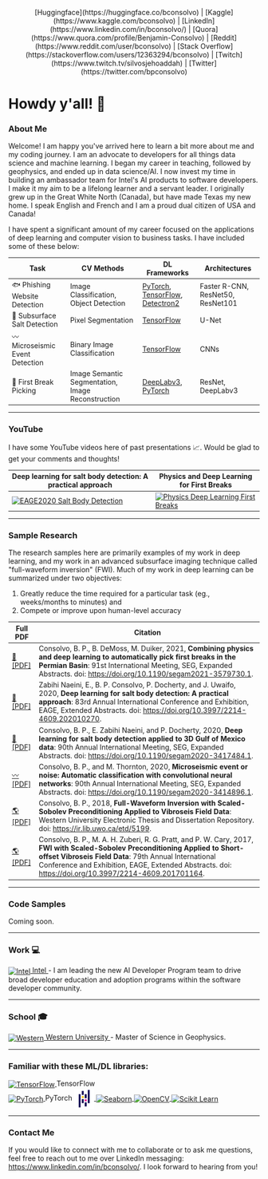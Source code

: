  <p align="center">
    [Huggingface](https://huggingface.co/bconsolvo) | [Kaggle](https://www.kaggle.com/bconsolvo) | [LinkedIn](https://www.linkedin.com/in/bconsolvo/) | [Quora](https://www.quora.com/profile/Benjamin-Consolvo) | [Reddit](https://www.reddit.com/user/bconsolvo) | [Stack Overflow](https://stackoverflow.com/users/12363294/bconsolvo) | [Twitch](https://www.twitch.tv/silvosjehoaddah) | [Twitter](https://twitter.com/bpconsolvo)
</p>


# Howdy y'all! 🤠
### About Me

Welcome! I am happy you've arrived here to learn a bit more about me and my coding journey. I am an advocate to developers for all things data science and machine learning. I began my career in teaching, followed by geophysics, and ended up in data science/AI. I now invest my time in building an ambassador team for Intel's AI products to software developers. I make it my aim to be a lifelong learner and a servant leader. I originally grew up in the Great White North (Canada), but have made Texas my new home. I speak English and French and I am a proud dual citizen of USA and Canada!



I have spent a significant amount of my career focused on the applications of deep learning and computer vision to business tasks. I have included some of these below:

| Task      | CV Methods | DL Frameworks | Architectures
| ----------- | ----------- | ----------- | ----------- |
| 🐟 Phishing Website Detection      | Image Classification, Object Detection | [PyTorch](https://pytorch.org/), [TensorFlow](https://www.tensorflow.org), [Detectron2](https://github.com/facebookresearch/detectron2) | Faster R-CNN, ResNet50, ResNet101 |
| 🧂 Subsurface Salt Detection   | Pixel Segmentation | [TensorFlow](https://www.tensorflow.org) | U-Net |
| 〰️ Microseismic Event Detection   | Binary Image Classification | [TensorFlow](https://www.tensorflow.org) | CNNs |
| 🌄 First Break Picking   | Image Semantic Segmentation, Image Reconstruction | [DeepLabv3](https://github.com/VainF/DeepLabV3Plus-Pytorch), [PyTorch](https://pytorch.org/) | ResNet, DeepLabv3 |

*******
### YouTube

I have some YouTube videos here of past presentations 📈. Would be glad to get your comments and thoughts!

|<b>Deep learning for salt body detection: A practical approach</b>       | Physics and Deep Learning for First Breaks |
| ----------- | ----------- |
| [![EAGE2020 Salt Body Detection](https://img.youtube.com/vi/Mj4LVjSZYmc/0.jpg)](https://www.youtube.com/watch?v=Mj4LVjSZYmc) | [![Physics Deep Learning First Breaks](https://img.youtube.com/vi/g8GkR6NLeqU/0.jpg)](https://youtu.be/g8GkR6NLeqU) |
<!--- 
| <b>Viola at Founders Baptist Church</b> | 
| ----------- | 
| [![Viola at Founders](https://img.youtube.com/vi/SnFcSDHNdAc/0.jpg)](https://youtube.com/playlist?list=PLvvjnfHYnCOQWyztER6_L1H6Hdzf5hcH3) |
--->

*******
### Sample Research

The research samples here are primarily examples of my work in deep learning, and my work in an advanced subsurface imaging technique called "full-waveform inversion" (FWI). Much of my work in deep learning can be summarized under two objectives:
1. Greatly reduce the time required for a particular task (eg., weeks/months to minutes) and
2. Compete or improve upon human-level accuracy


| Full PDF      | Citation |
| ----------- | ----------- |
| [🌄[PDF]](https://github.com/bconsolvo/bconsolvo/files/8657308/Consolvo2021_DeepLearningFirstBreaks.pdf) | Consolvo, B. P., B. DeMoss, M. Duiker, 2021, <b>Combining physics and deep learning to automatically pick first breaks in the Permian Basin</b>: 91st International Meeting, SEG, Expanded Abstracts. doi: https://doi.org/10.1190/segam2021-3579730.1. |
| [🧂[PDF]](https://github.com/bconsolvo/bconsolvo/files/8657307/Consolvo2020_EAGE_SaltML2.pdf)  | Zabihi Naeini, E., B. P. Consolvo, P. Docherty, and J. Uwaifo, 2020, <b>Deep learning for salt body detection: A practical approach</b>: 83rd Annual International Conference and Exhibition, EAGE, Extended Abstracts. doi: https://doi.org/10.3997/2214-4609.202010270. |
| [🧂[PDF]](https://github.com/bconsolvo/bconsolvo/files/8657249/Consolvo2020_SaltML.pdf) | Consolvo, B. P., E. Zabihi Naeini, and P. Docherty, 2020, <b>Deep learning for salt body detection applied to 3D Gulf of Mexico data</b>: 90th Annual International Meeting, SEG, Expanded Abstracts. doi: https://doi.org/10.1190/segam2020-3417484.1. |
| [〰️[PDF]](https://github.com/bconsolvo/bconsolvo/files/8657301/Consolvo2020_MicroseismicML.pdf) | Consolvo, B. P., and M. Thornton, 2020, <b>Microseismic event or noise: Automatic classification with convolutional neural networks</b>: 90th Annual International Meeting, SEG, Expanded Abstracts. doi: https://doi.org/10.1190/segam2020-3414896.1. |
| [🌎[PDF]](https://ir.lib.uwo.ca/etd/5199) | Consolvo, B. P., 2018, <b>Full-Waveform Inversion with Scaled-Sobolev Preconditioning Applied to Vibroseis Field Data</b>: Western University Electronic Thesis and Dissertation Repository. doi: https://ir.lib.uwo.ca/etd/5199. |
| [🌎[PDF]](https://github.com/bconsolvo/bconsolvo/files/8657305/Consolvo2017_FWIOhio.pdf)  | Consolvo, B. P., M. A. H. Zuberi, R. G. Pratt, and P. W. Cary, 2017, <b>FWI with Scaled-Sobolev Preconditioning Applied to Short-offset Vibroseis Field Data</b>: 79th Annual International Conference and Exhibition, EAGE, Extended Abstracts. doi: https://doi.org/10.3997/2214-4609.201701164. |





*******
### Code Samples 

Coming soon.




*******

### Work 💻





<a href="https://www.intel.com/" target="blank">
<img align="center" src="https://user-images.githubusercontent.com/15691316/167534242-f101eebe-03f8-4f0b-897b-f9ccf407cf8b.png" alt="Intel" height="30" width="30" />
Intel </a> - I am leading the new AI Developer Program team to drive broad developer education and adoption programs within the software developer community. <br/> 




*******
### School 🎓

<a href="https://www.uwo.ca/" target="blank">
<img align="center" src="https://user-images.githubusercontent.com/15691316/167665214-4a7063b3-ba02-4622-a5eb-c9c98db8bf8b.svg" alt="Western" height="30" width="30" />
Western University </a> - Master of Science in Geophysics. <br/>


*******

### Familiar with these ML/DL libraries:

<a href="https://www.tensorflow.org" target="blank">
<img align="center" src="https://www.vectorlogo.zone/logos/tensorflow/tensorflow-icon.svg" alt="TensorFlow" height="40" width="40" />
</a>
TensorFlow <br/>

<a href="https://pytorch.org/" target="blank">
<img align="center" src="https://www.vectorlogo.zone/logos/pytorch/pytorch-icon.svg" alt="PyTorch" height="40" width="40" />
</a>
PyTorch

<a href="https://pandas.pydata.org/" target="blank">
<img align="center" src="https://raw.githubusercontent.com/devicons/devicon/2ae2a900d2f041da66e950e4d48052658d850630/icons/pandas/pandas-original.svg" alt="Pandas" height="40" width="40" />
</a>
<a href="https://seaborn.pydata.org/" target="blank">
<img align="center" src="https://seaborn.pydata.org/_images/logo-mark-lightbg.svg" alt="Seaborn" height="40" width="40" />
</a>
<a href="https://opencv.org/" target="blank">
<img align="center" src="https://www.vectorlogo.zone/logos/opencv/opencv-icon.svg" alt="OpenCV" height="40" width="40" />
</a>
<a href="https://scikit-learn.org/" target="blank">
<img align="center" src="https://upload.wikimedia.org/wikipedia/commons/0/05/Scikit_learn_logo_small.svg" alt="Scikit Learn" height="40" width="40" />
</a>

*******
### Contact Me

If you would like to connect with me to collaborate or to ask me questions, feel free to reach out to me over LinkedIn messaging: https://www.linkedin.com/in/bconsolvo/. I look forward to hearing from you!




<!--
**bconsolvo/bconsolvo** is a ✨ _special_ ✨ repository because its `README.md` (this file) appears on your GitHub profile.

Here are some ideas to get you started:

- 🔭 I’m currently working on ...
- 🌱 I’m currently learning ...
- 👯 I’m looking to collaborate on ...
- 🤔 I’m looking for help with ...
- 💬 Ask me about ...
- 📫 How to reach me: ...

- ⚡ Fun fact: ...
-->
